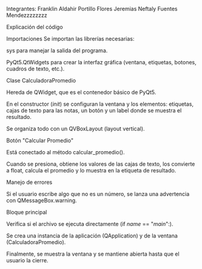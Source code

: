 Integrantes:
Franklin Aldahir Portillo Flores
Jeremias Neftaly Fuentes Mendezzzzzzzz

Explicación del código

Importaciones
Se importan las librerías necesarias:

sys para manejar la salida del programa.

PyQt5.QtWidgets para crear la interfaz gráfica (ventana, etiquetas, botones, cuadros de texto, etc.).

Clase CalculadoraPromedio

Hereda de QWidget, que es el contenedor básico de PyQt5.

En el constructor (_init_) se configuran la ventana y los elementos: etiquetas, cajas de texto para las notas, un botón y un label donde se muestra el resultado.

Se organiza todo con un QVBoxLayout (layout vertical).

Botón "Calcular Promedio"

Está conectado al método calcular_promedio().

Cuando se presiona, obtiene los valores de las cajas de texto, los convierte a float, calcula el promedio y lo muestra en la etiqueta de resultado.

Manejo de errores

Si el usuario escribe algo que no es un número, se lanza una advertencia con QMessageBox.warning.

Bloque principal

Verifica si el archivo se ejecuta directamente (if _name_ == "_main_":).

Se crea una instancia de la aplicación (QApplication) y de la ventana (CalculadoraPromedio).

Finalmente, se muestra la ventana y se mantiene abierta hasta que el usuario la cierre.